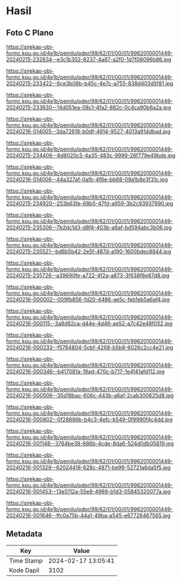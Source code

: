# Hasil

## Foto C Plano

https://sirekap-obj-formc.kpu.go.id/4e1b/pemilu/pdpr/99/62/01/00/01/9962010001449-20240215-232834--e3c1b302-8237-4a87-a2f0-1d7f08096b86.jpg

https://sirekap-obj-formc.kpu.go.id/4e1b/pemilu/pdpr/99/62/01/00/01/9962010001449-20240215-233422--6ce3b08b-b45c-4e7c-a755-838d403d5f81.jpg

https://sirekap-obj-formc.kpu.go.id/4e1b/pemilu/pdpr/99/62/01/00/01/9962010001449-20240215-233630--14d051ea-08c1-4fa2-882c-0c4ca90b6a2a.jpg

https://sirekap-obj-formc.kpu.go.id/4e1b/pemilu/pdpr/99/62/01/00/01/9962010001449-20240216-014005--3da72618-b0df-4914-9527-4013a914dbad.jpg

https://sirekap-obj-formc.kpu.go.id/4e1b/pemilu/pdpr/99/62/01/00/01/9962010001449-20240215-234406--8d8020c5-4a35-483c-9999-26f779e49bde.jpg

https://sirekap-obj-formc.kpu.go.id/4e1b/pemilu/pdpr/99/62/01/00/01/9962010001449-20240216-014006--44a327af-0afb-4f6e-bb68-09a1b8e3f31c.jpg

https://sirekap-obj-formc.kpu.go.id/4e1b/pemilu/pdpr/99/62/01/00/01/9962010001449-20240215-234920--253b63fe-68b5-47fd-a959-3b2c93937990.jpg

https://sirekap-obj-formc.kpu.go.id/4e1b/pemilu/pdpr/99/62/01/00/01/9962010001449-20240215-235306--7b2dc1d3-d8f4-403b-a6af-bd594abc3b06.jpg

https://sirekap-obj-formc.kpu.go.id/4e1b/pemilu/pdpr/99/62/01/00/01/9962010001449-20240215-235521--bd8b5b42-2e5f-487d-a190-1600bdec8844.jpg

https://sirekap-obj-formc.kpu.go.id/4e1b/pemilu/pdpr/99/62/01/00/01/9962010001449-20240215-235726--a39690fe-a722-4f2a-a873-3f638f6e87d8.jpg

https://sirekap-obj-formc.kpu.go.id/4e1b/pemilu/pdpr/99/62/01/00/01/9962010001449-20240216-000002--009fb856-fd20-4486-ae5c-feb1eb5a6af4.jpg

https://sirekap-obj-formc.kpu.go.id/4e1b/pemilu/pdpr/99/62/01/00/01/9962010001449-20240216-000115--3a9d92ca-d44e-4d46-ae52-a7c42e48f052.jpg

https://sirekap-obj-formc.kpu.go.id/4e1b/pemilu/pdpr/99/62/01/00/01/9962010001449-20240216-000233--f5764804-5cbf-4268-b5b8-6026c2cc4e21.jpg

https://sirekap-obj-formc.kpu.go.id/4e1b/pemilu/pdpr/99/62/01/00/01/9962010001449-20240216-000346--b417081a-19ad-470c-b717-1e4f41afd112.jpg

https://sirekap-obj-formc.kpu.go.id/4e1b/pemilu/pdpr/99/62/01/00/01/9962010001449-20240216-000506--35d18bac-606c-443b-a6af-2cab300625d8.jpg

https://sirekap-obj-formc.kpu.go.id/4e1b/pemilu/pdpr/99/62/01/00/01/9962010001449-20240216-000802--0f28896b-b4c3-4efc-b549-0f9990f4c4dd.jpg

https://sirekap-obj-formc.kpu.go.id/4e1b/pemilu/pdpr/99/62/01/00/01/9962010001449-20240216-001148--3764be38-686b-4cde-8da6-524d0db05819.jpg

https://sirekap-obj-formc.kpu.go.id/4e1b/pemilu/pdpr/99/62/01/00/01/9962010001449-20240216-001329--62024418-628c-4871-be99-52721a6da5f5.jpg

https://sirekap-obj-formc.kpu.go.id/4e1b/pemilu/pdpr/99/62/01/00/01/9962010001449-20240216-001453--13e5112a-55e8-4969-b1d3-05845320077a.jpg

https://sirekap-obj-formc.kpu.go.id/4e1b/pemilu/pdpr/99/62/01/00/01/9962010001449-20240216-001646--ffc0a75b-44a1-49ba-a545-e67726467565.jpg


## Metadata

| Key        | Value               |
| ---------- | ------------------- |
| Time Stamp | 2024-02-17 13:05:41 |
| Kode Dapil | 3102                |



